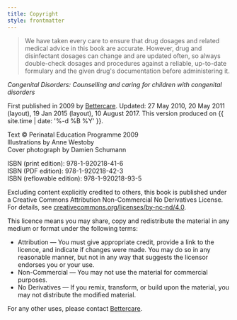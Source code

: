 ```yaml
---
title: Copyright
style: frontmatter
---
```


> We have taken every care to ensure that drug dosages and related medical advice in this book are accurate. However, drug and disinfectant dosages can change and are updated often, so always double-check dosages and procedures against a reliable, up-to-date formulary and the given drug's documentation before administering it.

*Congenital Disorders: Counselling and caring for children with congenital disorders*

First published in 2009 by [Bettercare](http://bettercare.co.za). Updated: 27 May 2010, 20 May 2011 (layout), 19 Jan 2015 (layout), 10 August 2017. This version produced on {{ site.time | date: '%-d %B %Y' }}.

Text © Perinatal Education Programme 2009  
Illustrations by Anne Westoby  
Cover photograph by Damien Schumann

ISBN (print edition): 978-1-920218-41-6  
ISBN (PDF edition): 978-1-920218-42-3  
ISBN (reflowable edition): 978-1-920218-93-5

Excluding content explicitly credited to others, this book is published under a Creative Commons Attribution Non-Commercial No Derivatives License. For details, see [creativecommons.org/licenses/by-nc-nd/4.0](http://creativecommons.org/licenses/by-nc-nd/4.0/).

This licence means you may share, copy and redistribute the material in any medium or format under the following terms:

* Attribution — You must give appropriate credit, provide a link to the licence, and indicate if changes were made. You may do so in any reasonable manner, but not in any way that suggests the licensor endorses you or your use.
* Non-Commercial — You may not use the material for commercial purposes.
* No Derivatives — If you remix, transform, or build upon the material, you may not distribute the modified material.

For any other uses, please contact [Bettercare](http://bettercare.com).